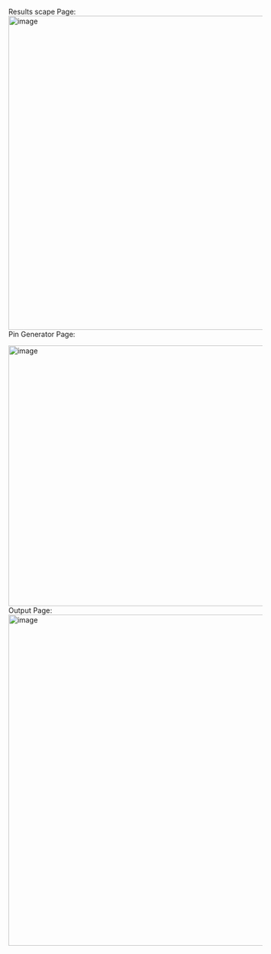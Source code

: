 Results scape Page:
<img width="992" height="623" alt="image" src="https://github.com/user-attachments/assets/0cbf2533-8e3b-4496-8f61-2d8165d8783d" />
Pin Generator Page:

<img width="556" height="517" alt="image" src="https://github.com/user-attachments/assets/e8305d8e-1db0-4f93-8307-d74ef39a2153" />
Output Page:

<img width="945" height="657" alt="image" src="https://github.com/user-attachments/assets/f556f385-54d1-4714-9f3d-8a7ca1864d1a" />




